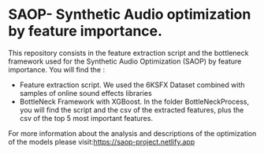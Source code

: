 # SAOP- Synthetic Audio optimization by feature importance.
This repository consists in the feature extraction script and the bottleneck framework used for the Synthetic Audio Optimization (SAOP) by feature importance.
You will find the :
* Feature extraction script.
  We used the 6KSFX Dataset combined with samples of online sound effects libraries
* BottleNeck Framework with XGBoost.
  In the folder BottleNeckProcess, you will find the script and the csv of the extracted features, plus the csv of the top 5 most important features.

For more information about the analysis and descriptions of the optimization of the models please visit:https://saop-project.netlify.app
